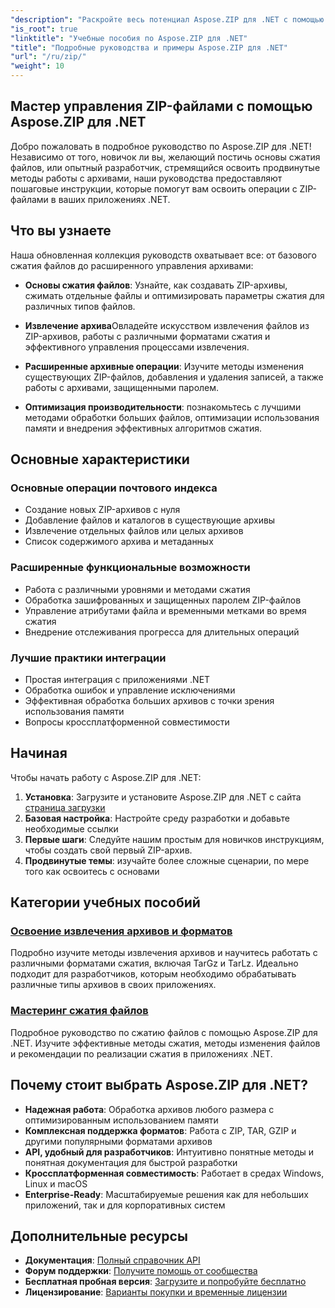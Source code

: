 ```yaml
---
"description": "Раскройте весь потенциал Aspose.ZIP для .NET с помощью наших подробных руководств и практических примеров. Узнайте, как эффективно сжимать, извлекать и управлять ZIP-файлами в приложениях .NET."
"is_root": true
"linktitle": "Учебные пособия по Aspose.ZIP для .NET"
"title": "Подробные руководства и примеры Aspose.ZIP для .NET"
"url": "/ru/zip/"
"weight": 10
---
```


## Мастер управления ZIP-файлами с помощью Aspose.ZIP для .NET

Добро пожаловать в подробное руководство по Aspose.ZIP для .NET! Независимо от того, новичок ли вы, желающий постичь основы сжатия файлов, или опытный разработчик, стремящийся освоить продвинутые методы работы с архивами, наши руководства предоставляют пошаговые инструкции, которые помогут вам освоить операции с ZIP-файлами в ваших приложениях .NET.

## Что вы узнаете

Наша обновленная коллекция руководств охватывает все: от базового сжатия файлов до расширенного управления архивами:

- **Основы сжатия файлов**: Узнайте, как создавать ZIP-архивы, сжимать отдельные файлы и оптимизировать параметры сжатия для различных типов файлов.

- **Извлечение архива**Овладейте искусством извлечения файлов из ZIP-архивов, работы с различными форматами сжатия и эффективного управления процессами извлечения.

- **Расширенные архивные операции**: Изучите методы изменения существующих ZIP-файлов, добавления и удаления записей, а также работы с архивами, защищенными паролем.

- **Оптимизация производительности**: познакомьтесь с лучшими методами обработки больших файлов, оптимизации использования памяти и внедрения эффективных алгоритмов сжатия.

## Основные характеристики

### Основные операции почтового индекса
- Создание новых ZIP-архивов с нуля
- Добавление файлов и каталогов в существующие архивы
- Извлечение отдельных файлов или целых архивов
- Список содержимого архива и метаданных

### Расширенные функциональные возможности
- Работа с различными уровнями и методами сжатия
- Обработка зашифрованных и защищенных паролем ZIP-файлов
- Управление атрибутами файла и временными метками во время сжатия
- Внедрение отслеживания прогресса для длительных операций

### Лучшие практики интеграции
- Простая интеграция с приложениями .NET
- Обработка ошибок и управление исключениями
- Эффективная обработка больших архивов с точки зрения использования памяти
- Вопросы кроссплатформенной совместимости

## Начиная

Чтобы начать работу с Aspose.ZIP для .NET:

1. **Установка**: Загрузите и установите Aspose.ZIP для .NET с сайта [страница загрузки](https://releases.aspose.com/zip/net/)
2. **Базовая настройка**: Настройте среду разработки и добавьте необходимые ссылки
3. **Первые шаги**: Следуйте нашим простым для новичков инструкциям, чтобы создать свой первый ZIP-архив.
4. **Продвинутые темы**: изучайте более сложные сценарии, по мере того как освоитесь с основами

## Категории учебных пособий

### [Освоение извлечения архивов и форматов](./mastering-archive-extraction-and-formats/)
Подробно изучите методы извлечения архивов и научитесь работать с различными форматами сжатия, включая TarGz и TarLz. Идеально подходит для разработчиков, которым необходимо обрабатывать различные типы архивов в своих приложениях.

### [Мастеринг сжатия файлов](./file-compress/)
Подробное руководство по сжатию файлов с помощью Aspose.ZIP для .NET. Изучите эффективные методы сжатия, методы изменения файлов и рекомендации по реализации сжатия в приложениях .NET.

## Почему стоит выбрать Aspose.ZIP для .NET?

- **Надежная работа**: Обработка архивов любого размера с оптимизированным использованием памяти
- **Комплексная поддержка форматов**: Работа с ZIP, TAR, GZIP и другими популярными форматами архивов
- **API, удобный для разработчиков**: Интуитивно понятные методы и понятная документация для быстрой разработки
- **Кроссплатформенная совместимость**: Работает в средах Windows, Linux и macOS
- **Enterprise-Ready**: Масштабируемые решения как для небольших приложений, так и для корпоративных систем

## Дополнительные ресурсы

- **Документация**: [Полный справочник API](https://reference.aspose.com/zip/net/)
- **Форум поддержки**: [Получите помощь от сообщества](https://forum.aspose.com/c/zip/37)
- **Бесплатная пробная версия**: [Загрузите и попробуйте бесплатно](https://releases.aspose.com/)
- **Лицензирование**: [Варианты покупки и временные лицензии](https://purchase.conholdate.com/buy)